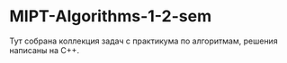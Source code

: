 # MIPT-Algorithms-1-2-sem
Тут собрана коллекция задач с практикума по алгоритмам, решения написаны на C++.

